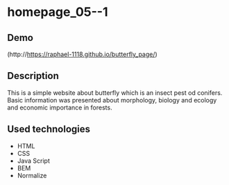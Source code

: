 # homepage_05--1

## Demo
(http://https://raphael-1118.github.io/butterfly_page/)

## Description
This is a simple website about butterfly which is an insect pest od conifers. Basic information was presented about morphology, biology and ecology and economic importance in forests.  

## Used technologies
- HTML
- CSS
- Java Script
- BEM
- Normalize
